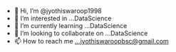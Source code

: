 - 👋 Hi, I’m @jyothiswaroop1998
- 👀 I’m interested in ...DataScience
- 🌱 I’m currently learning ...DataScience
- 💞️ I’m looking to collaborate on ...DataScience
- 📫 How to reach me ...jyothiswaroopbsc@gmail.com

<!---
jyothiswaroop1998/jyothiswaroop1998 is a ✨ special ✨ repository because its `README.md` (this file) appears on your GitHub profile.
You can click the Preview link to take a look at your changes.
--->
